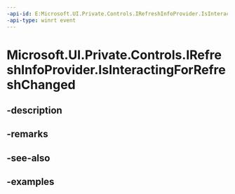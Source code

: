 ```yaml
---
-api-id: E:Microsoft.UI.Private.Controls.IRefreshInfoProvider.IsInteractingForRefreshChanged
-api-type: winrt event
---
```


# Microsoft.UI.Private.Controls.IRefreshInfoProvider.IsInteractingForRefreshChanged

<!--
event Windows.Foundation.TypedEventHandler<Microsoft.UI.Private.Controls.IRefreshInfoProvider,object> IsInteractingForRefreshChanged;
-->


## -description

## -remarks

## -see-also

## -examples


